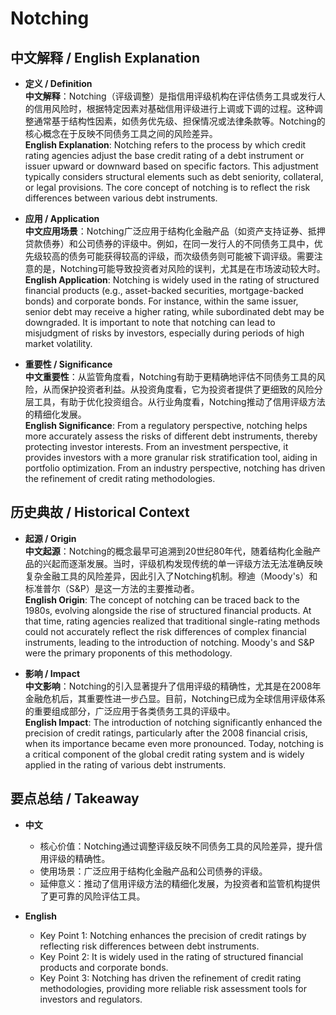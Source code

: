 # Notching

## 中文解释 / English Explanation

* **定义 / Definition**  
  **中文解释**：Notching（评级调整）是指信用评级机构在评估债务工具或发行人的信用风险时，根据特定因素对基础信用评级进行上调或下调的过程。这种调整通常基于结构性因素，如债务优先级、担保情况或法律条款等。Notching的核心概念在于反映不同债务工具之间的风险差异。  
  **English Explanation**: Notching refers to the process by which credit rating agencies adjust the base credit rating of a debt instrument or issuer upward or downward based on specific factors. This adjustment typically considers structural elements such as debt seniority, collateral, or legal provisions. The core concept of notching is to reflect the risk differences between various debt instruments.

* **应用 / Application**  
  **中文应用场景**：Notching广泛应用于结构化金融产品（如资产支持证券、抵押贷款债券）和公司债券的评级中。例如，在同一发行人的不同债务工具中，优先级较高的债务可能获得较高的评级，而次级债务则可能被下调评级。需要注意的是，Notching可能导致投资者对风险的误判，尤其是在市场波动较大时。  
  **English Application**: Notching is widely used in the rating of structured financial products (e.g., asset-backed securities, mortgage-backed bonds) and corporate bonds. For instance, within the same issuer, senior debt may receive a higher rating, while subordinated debt may be downgraded. It is important to note that notching can lead to misjudgment of risks by investors, especially during periods of high market volatility.

* **重要性 / Significance**  
  **中文重要性**：从监管角度看，Notching有助于更精确地评估不同债务工具的风险，从而保护投资者利益。从投资角度看，它为投资者提供了更细致的风险分层工具，有助于优化投资组合。从行业角度看，Notching推动了信用评级方法的精细化发展。  
  **English Significance**: From a regulatory perspective, notching helps more accurately assess the risks of different debt instruments, thereby protecting investor interests. From an investment perspective, it provides investors with a more granular risk stratification tool, aiding in portfolio optimization. From an industry perspective, notching has driven the refinement of credit rating methodologies.

## 历史典故 / Historical Context

* **起源 / Origin**  
  **中文起源**：Notching的概念最早可追溯到20世纪80年代，随着结构化金融产品的兴起而逐渐发展。当时，评级机构发现传统的单一评级方法无法准确反映复杂金融工具的风险差异，因此引入了Notching机制。穆迪（Moody's）和标准普尔（S&P）是这一方法的主要推动者。  
  **English Origin**: The concept of notching can be traced back to the 1980s, evolving alongside the rise of structured financial products. At that time, rating agencies realized that traditional single-rating methods could not accurately reflect the risk differences of complex financial instruments, leading to the introduction of notching. Moody's and S&P were the primary proponents of this methodology.

* **影响 / Impact**  
  **中文影响**：Notching的引入显著提升了信用评级的精确性，尤其是在2008年金融危机后，其重要性进一步凸显。目前，Notching已成为全球信用评级体系的重要组成部分，广泛应用于各类债务工具的评级中。  
  **English Impact**: The introduction of notching significantly enhanced the precision of credit ratings, particularly after the 2008 financial crisis, when its importance became even more pronounced. Today, notching is a critical component of the global credit rating system and is widely applied in the rating of various debt instruments.

## 要点总结 / Takeaway

* **中文**  
  - 核心价值：Notching通过调整评级反映不同债务工具的风险差异，提升信用评级的精确性。  
  - 使用场景：广泛应用于结构化金融产品和公司债券的评级。  
  - 延伸意义：推动了信用评级方法的精细化发展，为投资者和监管机构提供了更可靠的风险评估工具。

* **English**  
  - Key Point 1: Notching enhances the precision of credit ratings by reflecting risk differences between debt instruments.  
  - Key Point 2: It is widely used in the rating of structured financial products and corporate bonds.  
  - Key Point 3: Notching has driven the refinement of credit rating methodologies, providing more reliable risk assessment tools for investors and regulators.